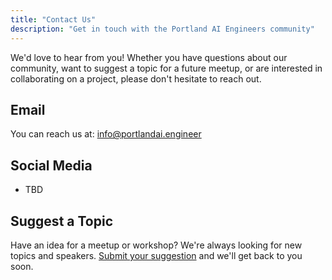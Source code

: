 ```yaml
---
title: "Contact Us"
description: "Get in touch with the Portland AI Engineers community"
---
```


We'd love to hear from you! Whether you have questions about our community, want to suggest a topic for a future meetup, or are interested in collaborating on a project, please don't hesitate to reach out.

## Email

You can reach us at: [info@portlandai.engineer](mailto:info@portlandai.engineer)

## Social Media

- TBD

## Suggest a Topic

Have an idea for a meetup or workshop? We're always looking for new topics and speakers. 
[Submit your suggestion](mailto:info@portlandai.engineer) and we'll get back to you soon.
